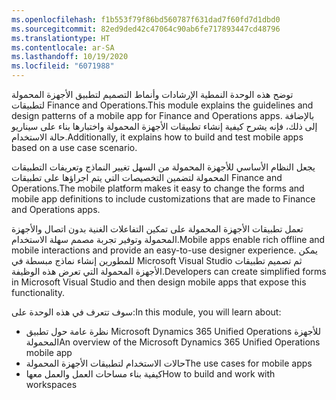 ```yaml
---
ms.openlocfilehash: f1b553f79f86bd560787f631dad7f60fd7d1dbd0
ms.sourcegitcommit: 82ed9ded42c47064c90ab6fe717893447cd48796
ms.translationtype: HT
ms.contentlocale: ar-SA
ms.lasthandoff: 10/19/2020
ms.locfileid: "6071988"
---
```

<span data-ttu-id="3fd27-101">توضح هذه الوحدة النمطية الإرشادات وأنماط التصميم لتطبيق الأجهزة المحمولة لتطبيقات Finance and Operations.</span><span class="sxs-lookup"><span data-stu-id="3fd27-101">This module explains the guidelines and design patterns of a mobile app for Finance and Operations apps.</span></span> <span data-ttu-id="3fd27-102">بالإضافة إلى ذلك، فإنه يشرح كيفية إنشاء تطبيقات الأجهزة المحمولة واختبارها بناء على سيناريو حالة الاستخدام.</span><span class="sxs-lookup"><span data-stu-id="3fd27-102">Additionally, it explains how to build and test mobile apps based on a use case scenario.</span></span>

<span data-ttu-id="3fd27-103">يجعل النظام الأساسي للأجهزة المحمولة من السهل تغيير النماذج وتعريفات التطبيقات المحمولة لتضمين التخصيصات التي يتم اجراؤها على تطبيقات Finance and Operations.</span><span class="sxs-lookup"><span data-stu-id="3fd27-103">The mobile platform makes it easy to change the forms and mobile app definitions to include customizations that are made to Finance and Operations apps.</span></span>

<span data-ttu-id="3fd27-104">تعمل تطبيقات الأجهزة المحمولة على تمكين التفاعلات الغنية بدون اتصال والأجهزة المحمولة وتوفير تجربة مصمم سهلة الاستخدام.</span><span class="sxs-lookup"><span data-stu-id="3fd27-104">Mobile apps enable rich offline and mobile interactions and provide an easy-to-use designer experience.</span></span> <span data-ttu-id="3fd27-105">يمكن للمطورين إنشاء نماذج مبسطة في Microsoft Visual Studio ثم تصميم تطبيقات الأجهزة المحمولة التي تعرض هذه الوظيفة.</span><span class="sxs-lookup"><span data-stu-id="3fd27-105">Developers can create simplified forms in Microsoft Visual Studio and then design mobile apps that expose this functionality.</span></span> 

<span data-ttu-id="3fd27-106">سوف تتعرف في هذه الوحدة على:</span><span class="sxs-lookup"><span data-stu-id="3fd27-106">In this module, you will learn about:</span></span>

- <span data-ttu-id="3fd27-107">نظرة عامة حول تطبيق Microsoft Dynamics 365 Unified Operations للأجهزة المحمولة</span><span class="sxs-lookup"><span data-stu-id="3fd27-107">An overview of the Microsoft Dynamics 365 Unified Operations mobile app</span></span> 
- <span data-ttu-id="3fd27-108">حالات الاستخدام لتطبيقات الأجهزة المحمولة</span><span class="sxs-lookup"><span data-stu-id="3fd27-108">The use cases for mobile apps</span></span>
- <span data-ttu-id="3fd27-109">كيفية بناء مساحات العمل والعمل معها</span><span class="sxs-lookup"><span data-stu-id="3fd27-109">How to build and work with workspaces</span></span>
 
